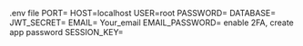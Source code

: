 .env file
PORT=
HOST=localhost
USER=root
PASSWORD=
DATABASE=
JWT_SECRET=
EMAIL= Your_email
EMAIL_PASSWORD= enable 2FA, create app password
SESSION_KEY=
